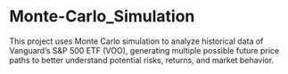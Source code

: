 # Monte-Carlo_Simulation
This project uses Monte Carlo simulation to analyze historical data of Vanguard’s S&amp;P 500 ETF (VOO), generating multiple possible future price paths to better understand potential risks, returns, and market behavior.
